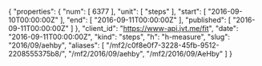 {
  "properties": {
    "num": [
      6377
    ],
    "unit": [
      "steps"
    ],
    "start": [
      "2016-09-10T00:00:00Z"
    ],
    "end": [
      "2016-09-11T00:00:00Z"
    ],
    "published": [
      "2016-09-11T00:00:00Z"
    ]
  },
  "client_id": "https://www-api.jvt.me/fit",
  "date": "2016-09-11T00:00:00Z",
  "kind": "steps",
  "h": "h-measure",
  "slug": "2016/09/aehby",
  "aliases": [
    "/mf2/c0f8e0f7-3228-45fb-9512-2208555375b8/",
    "/mf2/2016/09/aehby",
    "/mf2/2016/09/AeHby"
  ]
}
